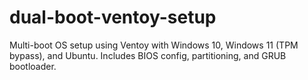 # dual-boot-ventoy-setup
Multi-boot OS setup using Ventoy with Windows 10, Windows 11 (TPM bypass), and Ubuntu. Includes BIOS config, partitioning, and GRUB bootloader.
